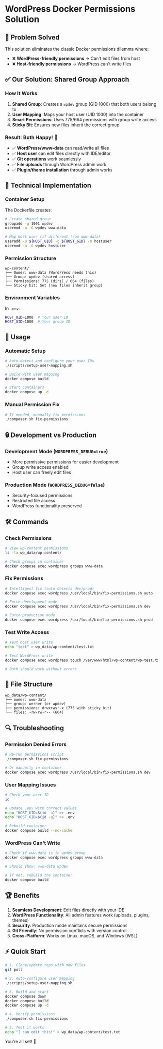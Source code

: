 # WordPress Docker Permissions Solution

## 🎯 Problem Solved

This solution eliminates the classic Docker permissions dilemma where:
- ❌ **WordPress-friendly permissions** → Can't edit files from host
- ❌ **Host-friendly permissions** → WordPress can't write files

## ✅ Our Solution: Shared Group Approach

### How It Works

1. **Shared Group**: Creates a `wpdev` group (GID 1000) that both users belong to
2. **User Mapping**: Maps your host user (UID 1000) into the container 
3. **Smart Permissions**: Uses 775/664 permissions with group write access
4. **Sticky Bit**: Ensures new files inherit the correct group

### Result: Both Happy! 🎉

- ✅ **WordPress/www-data** can read/write all files
- ✅ **Host user** can edit files directly with IDE/editor
- ✅ **Git operations** work seamlessly
- ✅ **File uploads** through WordPress admin work
- ✅ **Plugin/theme installation** through admin works

## 🔧 Technical Implementation

### Container Setup

The Dockerfile creates:
```bash
# Create shared group
groupadd -g 1001 wpdev
usermod -a -G wpdev www-data

# Map host user (if different from www-data)
useradd -u ${HOST_UID} -g ${HOST_GID} -m hostuser
usermod -a -G wpdev hostuser
```

### Permission Structure

```
wp-content/
├── Owner: www-data (WordPress needs this)
├── Group: wpdev (shared access)
├── Permissions: 775 (dirs) / 664 (files)
└── Sticky bit: Set (new files inherit group)
```

### Environment Variables

In `.env`:
```bash
HOST_UID=1000  # Your user ID
HOST_GID=1000  # Your group ID
```

## 🚀 Usage

### Automatic Setup

```bash
# Auto-detect and configure your user IDs
./scripts/setup-user-mapping.sh

# Build with user mapping
docker compose build

# Start containers
docker compose up -d
```

### Manual Permission Fix

```bash
# If needed, manually fix permissions
./composer.sh fix-permissions
```

## 🔒 Development vs Production

### Development Mode (`WORDPRESS_DEBUG=true`)
- More permissive permissions for easier development
- Group write access enabled
- Host user can freely edit files

### Production Mode (`WORDPRESS_DEBUG=false`)
- Security-focused permissions
- Restricted file access
- WordPress functionality preserved

## 🛠️ Commands

### Check Permissions
```bash
# View wp-content permissions
ls -la wp_data/wp-content/

# Check groups in container
docker compose exec wordpress groups www-data
```

### Fix Permissions
```bash
# Intelligent fix (auto-detects dev/prod)
docker compose exec wordpress /usr/local/bin/fix-permissions.sh auto

# Force development mode
docker compose exec wordpress /usr/local/bin/fix-permissions.sh dev

# Force production mode  
docker compose exec wordpress /usr/local/bin/fix-permissions.sh prod
```

### Test Write Access
```bash
# Test host user write
echo "test" > wp_data/wp-content/test.txt

# Test WordPress write
docker compose exec wordpress touch /var/www/html/wp-content/wp-test.txt

# Both should work without errors
```

## 📁 File Structure

```
wp_data/wp-content/
├── owner: www-data
├── group: werner (or wpdev)
├── permissions: drwxrwsr-x (775 with sticky bit)
└── files: -rw-rw-r-- (664)
```

## 🔍 Troubleshooting

### Permission Denied Errors

```bash
# Re-run permissions script
./composer.sh fix-permissions

# Or manually in container
docker compose exec wordpress /usr/local/bin/fix-permissions.sh dev
```

### User Mapping Issues

```bash
# Check your user ID
id

# Update .env with correct values
echo "HOST_UID=$(id -u)" >> .env
echo "HOST_GID=$(id -g)" >> .env

# Rebuild container
docker compose build --no-cache
```

### WordPress Can't Write

```bash
# Check if www-data is in wpdev group
docker compose exec wordpress groups www-data

# Should show: www-data wpdev

# If not, rebuild the container
docker compose build
```

## 🏆 Benefits

1. **Seamless Development**: Edit files directly with your IDE
2. **WordPress Functionality**: All admin features work (uploads, plugins, themes)
3. **Security**: Production mode maintains secure permissions  
4. **Git Friendly**: No permission conflicts with version control
5. **Cross-Platform**: Works on Linux, macOS, and Windows (WSL)

## ⚡ Quick Start

```bash
# 1. Clone/update repo with new files
git pull

# 2. Auto-configure user mapping
./scripts/setup-user-mapping.sh

# 3. Build and start
docker compose down
docker compose build
docker compose up -d

# 4. Verify permissions
./composer.sh fix-permissions

# 5. Test it works
echo "I can edit this!" > wp_data/wp-content/test.txt
```

You're all set! 🎉